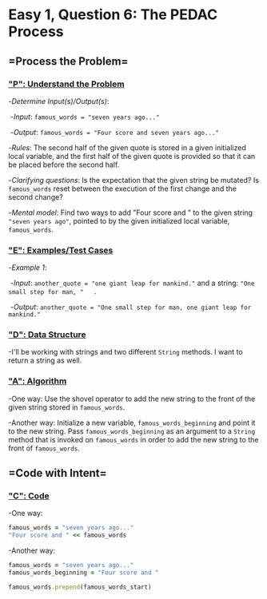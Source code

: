 # Easy 1, Question 6: The PEDAC Process



## =Process the Problem=



### <u>"P": Understand the Problem</u>



-*Determine Input(s)/Output(s)*:

​	-*Input*: ```famous_words = "seven years ago..."```

​	-*Output*: ```famous_words = "Four score and seven years ago..."```



-*Rules*: The second half of the given quote is stored in a given initialized local variable, and the first half of the given quote is provided so that it can be placed before the second half.



-*Clarifying questions*: Is the expectation that the given string be mutated? Is ```famous_words``` reset between the execution of the first change and the second change?



-*Mental model*: Find two ways to add "Four score and " to the given string ```"seven years ago"```, pointed to by the given initialized local variable, ```famous_words```.



### <u>"E": Examples/Test Cases</u>



-*Example 1*: 

​	-*Input*: ```another_quote = "one giant leap for mankind."``` and a string: ```"One small step for man, "	```.

​	-*Output*: ```another_quote = "One small step for man, one giant leap for mankind."```



### <u>"D": Data Structure</u>



-I'll be working with strings and two different ```String``` methods. I want to return a string as well.



### <u>"A": Algorithm</u>



-One way: Use the shovel operator to add the new string to the front of the given string stored in ```famous_words```.

-Another way: Initialize a new variable, ```famous_words_beginning``` and point it to the new string. Pass ```famous_words_beginning``` as an argument to a ```String``` method that is invoked on ```famous_words``` in order to add the new string to the front of ```famous_words```.



## =Code with Intent=



### <u>"C": Code</u>

-One way:

```ruby
famous_words = "seven years ago..."
"Four score and " << famous_words
```



-Another way:

```ruby
famous_words = "seven years ago..."
famous_words_beginning = "Four score and "

famous_words.prepend(famous_words_start)
```


